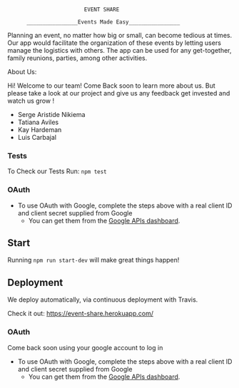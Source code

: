                             EVENT SHARE

          ________________Events Made Easy________________

Planning an event, no matter how big or small, can become tedious at times. Our
app would facilitate the organization of these events by letting users manage the
logistics with others. The app can be used for any get-together, family reunions,
parties, among other activities.

About Us:

Hi! Welcome to our team!
Come Back soon to learn more about us. But please take a look at our project and
give us any feedback get invested and watch us grow !

* Serge Aristide Nikiema
* Tatiana Aviles
* Kay Hardeman
* Luis Carbajal

### Tests

To Check our Tests Run: `npm test`

### OAuth

* To use OAuth with Google, complete the steps above with a real client
  ID and client secret supplied from Google
  * You can get them from the [Google APIs dashboard][google-apis].

[google-apis]: https://console.developers.google.com/apis/credentials

## Start

Running `npm run start-dev` will make great things happen!

## Deployment

We deploy automatically, via continuous deployment with Travis.

Check it out: https://event-share.herokuapp.com/

### OAuth

Come back soon using your google account to log in

* To use OAuth with Google, complete the steps above with a real client
  ID and client secret supplied from Google
  * You can get them from the [Google APIs dashboard][google-apis].

[google-apis]: https://console.developers.google.com/apis/credentials
